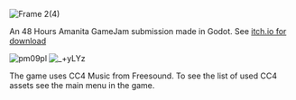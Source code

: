 ![Frame 2(4)](https://github.com/GasimoCodes/Shroomer/assets/22917863/5b02230d-29fe-41e6-a3ed-cd5068881848)


An 48 Hours Amanita GameJam submission made in Godot. 
See [itch.io for download](https://gasimo.itch.io/fungoria)

![pm09pl](https://github.com/GasimoCodes/Shroomer/assets/22917863/e44b3a38-c210-473e-9a07-e7a3d99968c2)
![_+yLYz](https://github.com/GasimoCodes/Shroomer/assets/22917863/68b2dba4-c4f1-4a46-9e24-6780c5dcfe34)

The game uses CC4 Music from Freesound. To see the list of used CC4 assets see the main menu in the game. 
